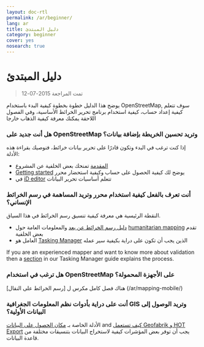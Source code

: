 ```yaml
---
layout: doc-rtl
permalink: /ar/beginner/
lang: ar
title: دليل المبتدئ
category: beginner
cover: yes
nosearch: true
---
```


دليل المبتدئ
================

> تمت المراجعة 2015-07-12  

يوضح هذا الدليل خطوة بخطوة كيفية البدء باستخدام OpenStreetMap, سوف تتعلم كيفية إعداد حساب، كيفية استخدام برنامج تحرير الخرائط الأساسية، وفي الفصول اللاحقة يمكنك معرفة كيفية الذهاب خارجا 

### هل أنت جديد على OpenStreetMap وتريد تحسين الخريطة بإضافة بيانات؟

إذا كنت ترغب في البدء وتكون قادرًا على تحرير بيانات خرائط، فنوصيك بقراءة هذه الأدلة:
- [المقدمة](/en/beginner/introduction/) تمنحك بعض الخلفية عن المشروع
- [Getting started](/en/beginner/start-osm/) يوضح لك كيفية الحصول على حساب وكيفية استحضار محرر
- في [iD editor](/en/beginner/id-editor/) تتعلم أساسيات تحرير البيانات


### أنت تعرف بالفعل كيفية استخدام محرر وتريد المساهمة في رسم الخرائط الإنساني؟

النقطة الرئيسية هي معرفة كيفية تنسيق رسم الخرائط في هذا السياق.
- [دليل رسم الخرائط عن بعد](/en/coordination/HOT-Remote-Response-Guide/) والمعلومات العامة حول [humanitarian mapping](/en/coordination/humanitarian/) تقدم بعض الخلفية
- العامل هو [Tasking Manager](/en/coordination/tm-user/) الذين يجب أن تكون على دراية بكيفية سير عمله

If you are an experienced mapper and want to know more about  validation then a [section](/en/coordination/tm-user/#validation) in our Tasking Manager guide explains the process.

### هل ترغب في استخدام OpenStreetMap على الأجهزة المحمولة؟

هناك فصل كامل مكرس ل [رسم الخرائط على النقال] (/ar/mapping-mobile/)


### أنت على دراية بأدوات نظم المعلومات الجغرافية GIS  وتريد الوصول إلى البيانات الأولية؟

الأدلة الخاصة بـ [مكان الحصول على البيانات](/en/osm-data/getting-data/) and [كيف تستعمل Geofabrik و HOT Export](/en/osm-data/geofabrik-and-hot-export/) يجب أن توفر بعض المؤشرات كيفية لاستخراج البيانات بتنسيقات مختلفة من قاعدة البيانات.